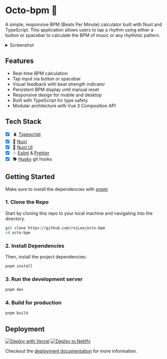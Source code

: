 # Octo-bpm 🎵

A simple, responsive BPM (Beats Per Minute) calculator built with Nuxt and TypeScript. This application allows users to tap a rhythm using either a button or spacebar to calculate the BPM of music or any rhythmic pattern.

<details>
  <summary>Screenshot</summary>
  
  ![Screenshot 2025-03-06 at 17-30-00 Next](https://github.com/user-attachments/assets/e25e74c7-ed78-43e3-9e5b-b6603c9d7a78)

</details>

## Features

- Real-time BPM calculation
- Tap input via button or spacebar
- Visual feedback with beat strength indicator
- Persistent BPM display until manual reset
- Responsive design for mobile and desktop
- Built with TypeScript for type safety
- Modular architecture with Vue 3 Composition API

## Tech Stack

- [x] 🪲 [Typescript](https://www.typescriptlang.org/)
- [x] 💚 [Nuxt](https://nuxt.com//)
- [x] 🌊 [Nuxt UI](https://ui.nuxt.com/)
- [x] ✨ [Eslint](https://eslint.org/) & [Prettier](https://prettier.io/)
- [x] 🐕 [Husky](https://github.com/typicode/husky) git hooks

## Getting Started

Make sure to install the dependencies with [pnpm](https://pnpm.io/installation#using-corepack)

### 1. Clone the Repo

Start by cloning this repo to your local machine and navigating into the directory.

```bash
git clone https://github.com/roiLeo/octo-bpm
cd octo-bpm
```

### 2. Install Dependencies

Then, install the project dependencies:

```bash
pnpm install
```

### 3. Run the development server

```bash
pnpm dev
```

### 4. Build for production

```bash
pnpm build
```

## Deployment

[![Deploy with Vercel](https://vercel.com/button)](https://vercel.com/new/clone?repository-url=https://github.com/roiLeo/octo-bpm) [![Deploy to Netlify](https://www.netlify.com/img/deploy/button.svg)](https://app.netlify.com/start/deploy?repository=https://github.com/roiLeo/octo-bpm)

Checkout the [deployment documentation](https://nuxt.com//guide/deploy/presets) for more information.
